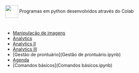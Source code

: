 <img align="center" heigt="30" width="40" src="https://cdn.jsdelivr.net/gh/devicons/devicon/icons/python/python-original.svg" /> 
Programas em python desenvolvidos através do Colab

#

- [Manipulação de imagens](Manipulação_de_imagens.ipynb)
- [Analytics](Analytics.ipynb)
- [Analytics II](Analytics_II.ipynb)
- [Analytics III](Analytics_III.ipynb)
- [Gestão de prontuário](Gestão de prontuário.ipynb)
- [Agenda](Agenda.ipynb)
- [Comandos básicos](Comandos básicos.ipynb)
